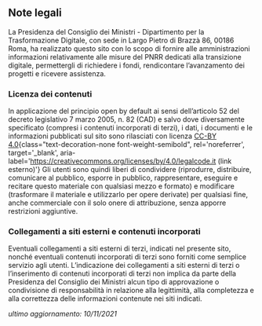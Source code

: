 Note legali
-----------

La Presidenza del Consiglio dei Ministri - Dipartimento per la Trasformazione Digitale, con sede in Largo Pietro di Brazzà 86, 00186 Roma, ha realizzato questo sito con lo scopo di fornire alle amministrazioni informazioni relativamente alle misure del PNRR dedicati alla transizione digitale, permettergli di richiedere i fondi, rendicontare l’avanzamento dei progetti e ricevere assistenza.

### **Licenza dei contenuti**  
In applicazione del principio open by default ai sensi dell’articolo 52 del decreto legislativo 7 marzo 2005, n. 82 (CAD) e salvo dove diversamente specificato (compresi i contenuti incorporati di terzi), i dati, i documenti e le informazioni pubblicati sul sito sono rilasciati con licenza [CC-BY 4.0](https://creativecommons.org/licenses/by/4.0/legalcode.it){class="text-decoration-none font-weight-semibold", rel='noreferrer', target='\_blank', aria-label='https://creativecommons.org/licenses/by/4.0/legalcode.it (link esterno)'} Gli utenti sono quindi liberi di condividere (riprodurre, distribuire, comunicare al pubblico, esporre in pubblico, rappresentare, eseguire e recitare questo materiale con qualsiasi mezzo e formato) e modificare (trasformare il materiale e utilizzarlo per opere derivate) per qualsiasi fine, anche commerciale con il solo onere di attribuzione, senza apporre restrizioni aggiuntive.

### **Collegamenti a siti esterni e contenuti incorporati**  
Eventuali collegamenti a siti esterni di terzi, indicati nel presente sito, nonché eventuali contenuti incorporati di terzi sono forniti come semplice servizio agli utenti. L’indicazione dei collegamenti a siti esterni di terzi o l’inserimento di contenuti incorporati di terzi non implica da parte della Presidenza del Consiglio dei Ministri alcun tipo di approvazione o condivisione di responsabilità in relazione alla legittimità, alla completezza e alla correttezza delle informazioni contenute nei siti indicati.

<p class="text-right"><em>ultimo aggiornamento: 10/11/2021</em></p>
